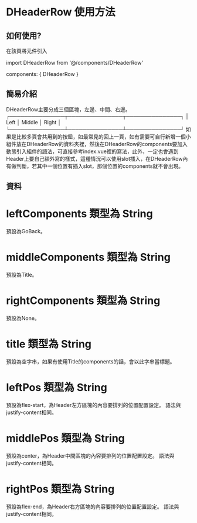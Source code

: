 # DHeaderRow 使用方法

## 如何使用?

在該頁將元件引入

import DHeaderRow from '@/components/DHeaderRow'

components: {
  DHeaderRow
}

## 簡易介紹

DHeaderRow主要分成三個區塊，左邊、中間、右邊。
┌───────────────┬───────────────┬───────────────┐
│      Left     │     Middle    │     Right     │
└───────────────┴───────────────┴───────────────┘
如果是比較多頁會共用到的按鈕，如最常見的回上一頁，如有需要可自行新增一個小組件放在DHeaderRow的資料夾裡，然後在DHeaderRow的components要加入動態引入組件的語法，可直接參考index.vue裡的寫法，此外，一定也會遇到Header上要自己額外寫的樣式，這種情況可以使用slot插入，在DHeaderRow內有做判斷，若其中一個位置有插入slot，那個位置的components就不會出現。

## 資料

# leftComponents 類型為 String

預設為GoBack。

# middleComponents 類型為 String

預設為Title。

# rightComponents 類型為 String

預設為None。

# title 類型為 String

預設為空字串，如果有使用Title的components的話，會以此字串當標題。

# leftPos 類型為 String

預設為flex-start，為Header左方區塊的內容要排列的位置配置設定。
語法與justify-content相同。

# middlePos 類型為 String

預設為center，為Header中間區塊的內容要排列的位置配置設定。
語法與justify-content相同。

# rightPos 類型為 String

預設為flex-end，為Header右方區塊的內容要排列的位置配置設定。
語法與justify-content相同。
